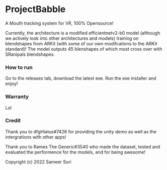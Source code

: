 # ProjectBabble
A Mouth tracking system for VR, 100% Opensource!

Currently, the architecture is a modified efficientnetv2-b0 model (although we actively look into other architectures and models) training on blendshapes from ARKit (with some of our own modifcations to the ARKit standard)!  The model outputs 45 blenshapes of which most cross over with SRanipals blendshapes.

### How to run
Go to the releases tab, download the latest exe. Run the exe installer and enjoy!

### Warranty
Lol 

### Credit 

Thank you to dfgHiatus#7426 for providing the unity demo as well as the intergrations with other apps!

Thank you to Rames The Generic#3540 who made the dataset, tested and evaluated the performence for the models, and for being awesome!

Copyright (c) 2022 Sameer Suri
